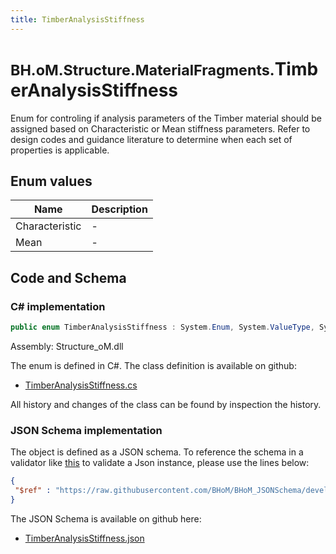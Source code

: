 ```yaml
---
title: TimberAnalysisStiffness
---
```


# <small>BH.oM.Structure.MaterialFragments.</small>**TimberAnalysisStiffness**

Enum for controling if analysis parameters of the Timber material should be assigned based on Characteristic or Mean stiffness parameters.
Refer to design codes and guidance literature to determine when each set of properties is applicable.

## Enum values

| Name            | Description                                                    |
|-----------------|----------------------------------------------------------------|
| Characteristic |  -  |
| Mean |  -  |


## Code and Schema

### C# implementation

``` C# title="C#"
public enum TimberAnalysisStiffness : System.Enum, System.ValueType, System.IComparable, System.ISpanFormattable, System.IFormattable, System.IConvertible
```

Assembly: Structure_oM.dll

The enum is defined in C#. The class definition is available on github:

- [TimberAnalysisStiffness.cs](https://github.com/BHoM/BHoM/blob/develop/Structure_oM/MaterialFragments\Enums\TimberAnalysisStiffness.cs)

All history and changes of the class can be found by inspection the history.
### JSON Schema implementation

The object is defined as a JSON schema. To reference the schema in a validator like [this](https://www.jsonschemavalidator.net/) to validate a Json instance, please use the lines below:

``` json title="JSON Schema"
{
 "$ref" : "https://raw.githubusercontent.com/BHoM/BHoM_JSONSchema/develop/Structure_oM/MaterialFragments/TimberAnalysisStiffness.json"
}
```

The JSON Schema is available on github here:

- [TimberAnalysisStiffness.json](https://github.com/BHoM/BHoM_JSONSchema/blob/develop/Structure_oM/MaterialFragments/TimberAnalysisStiffness.json)
